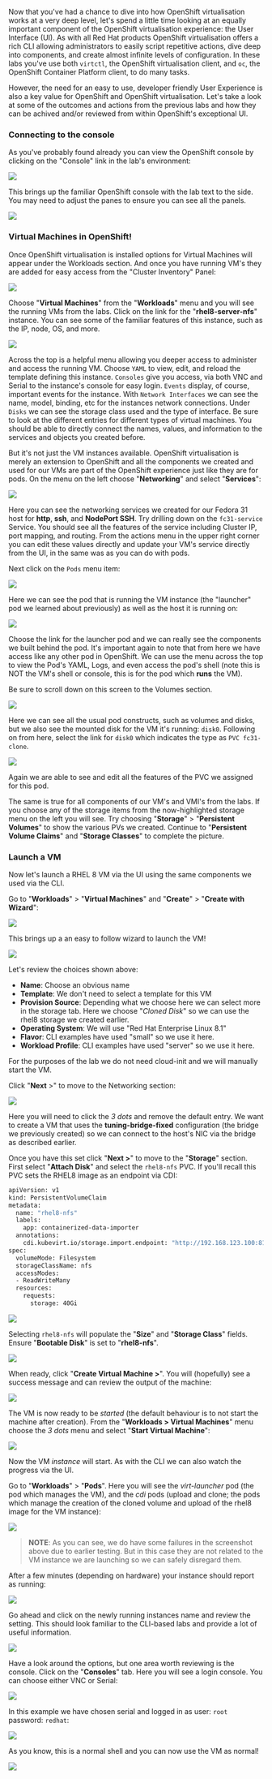 Now that you've had a chance to dive into how OpenShift virtualisation works at a very deep level, let's spend a little time looking at an equally important component of the OpenShift virtualisation experience: the User Interface (UI). As with all Red Hat products OpenShift virtualisation offers a rich CLI allowing administrators to easily script repetitive actions, dive deep into components, and create almost infinite levels of configuration. In these labs you've use both `virtctl`, the OpenShift virtualisation client, and `oc`, the OpenShift Container Platform client, to do many tasks.

However, the need for an easy to use, developer friendly User Experience is also a key value for OpenShift and OpenShift virtualisation. Let's take a look at some of the outcomes and actions from the previous labs and how they can be achived and/or reviewed from within OpenShift's exceptional UI.

### Connecting to the console
As you've probably found already you can view the OpenShift console by clicking on the "Console" link in the lab's environment:

<img src="img/console-1.png"/>

This brings up the familiar OpenShift console with the lab text to the side. You may need to adjust the panes to ensure you can see all the panels.

<img src="img/console-2.png"/>

### Virtual Machines in OpenShift!

Once OpenShift virtualisation is installed options for Virtual Machines will appear under the Workloads section. And once you have running VM's they are added for easy access from the "Cluster Inventory" Panel:

<img src="img/console-3.png"/>

Choose "**Virtual Machines**" from the "**Workloads**" menu and you will see the running VMs from the labs. Click on the link for the "**rhel8-server-nfs**" instance. You can see some of the familiar features of this instance, such as the IP, node, OS, and more.

<img src="img/console-4.png"/>

Across the top is a helpful menu allowing you deeper access to administer and access the running VM. Choose `YAML` to view, edit, and reload the template defining this instance. `Consoles` give you access, via both VNC and Serial to the instance's console for easy login. `Events` display, of course, important events for the instance. With `Network Interfaces` we can see the name, model, binding, etc for the instances network connections. Under `Disks` we can see the storage class used and the type of interface. Be sure to look at the different entries for different types of virtual machines. You should be able to directly connect the names, values, and information to the services and objects you created before.

But it's not just the VM instances available. OpenShift virtualisation is merely an extension to OpenShift and all the components we created and used for our VMs are part of the OpenShift experience just like they are for pods. On the menu on the left choose "**Networking**" and select "**Services**":

<img src="img/console-5.png"/>

Here you can see the networking services we created for our Fedora 31 host for **http**, **ssh**, and  **NodePort SSH**. Try drilling down on the `fc31-service` Service. You should see all the features of the service  including Cluster IP, port mapping, and routing. From the actions menu in the upper right corner you can edit these values directly and update your VM's service directly from the UI, in the same was as you can do with pods.

Next click on the `Pods` menu item:

<img src="img/console-6.png"/>

Here we can see the pod that is running the VM instance (the "launcher" pod we learned about previously) as well as the host it is running on:

<img src="img/console-7.png"/>

Choose the link for the launcher pod and we can really see the components we built behind the pod. It's important again to note that from here we have access like any other pod in OpenShift. We can use the menu across the top to view the Pod's YAML, Logs, and even access the pod's shell (note this is NOT the VM's shell or console, this is for the pod which **runs** the VM).

Be sure to scroll down on this screen to the Volumes section.

<img src="img/console-8.png"/>

Here we can see all the usual pod constructs, such as volumes and disks, but we also see the mounted disk for the VM it's running: `disk0`. Following on from here, select the link for `disk0` which indicates the type as `PVC fc31-clone`.

<img src="img/console-9.png"/>

Again we are able to see and edit all the features of the PVC we assigned for this pod.

The same is true for all components of our VM's and VMI's from the labs. If you choose any of the storage items from the now-highlighted storage menu on the left you will see. Try choosing "**Storage**" > "**Persistent Volumes**" to show the various PVs we created. Continue to "**Persistent Volume Claims**" and "**Storage Classes**" to complete the picture.



### Launch a VM

Now let's launch a RHEL 8 VM via the UI using the same components we used via the CLI.

Go to "**Workloads**" > "**Virtual Machines**" and "**Create**" > "**Create with Wizard**":

<img src="img/console-10.png"/>



This brings up a an easy to follow wizard to launch the VM!

<img src="img/console-11.png"/>

Let's review the choices shown above:

* **Name**: Choose an obvious name
* **Template**: We don't need to select a template for this VM
* **Provision Source**: Depending what we choose here we can select more in the storage tab. Here we choose "*Cloned Disk*" so we can use the rhel8 storage we created earlier.
* **Operating System**: We will use "Red Hat Enterprise Linux 8.1"
* **Flavor**: CLI examples have used "small" so we use it here.
* **Workload Profile**: CLI examples have used "server" so we use it here.

For the purposes of the lab we do not need cloud-init and we will manually start the VM.

Click "**Next** >" to move to the Networking section:

<img src="img/console-12.png"/>

Here you will need to click the *3 dots* and remove the default entry. We want to create a VM that uses the **tuning-bridge-fixed** configuration (the bridge we previously created) so we can connect to the host's NIC via the bridge as described earlier.



Once you have this set click "**Next >**" to move to the "**Storage**" section. First select "**Attach Disk**" and select the `rhel8-nfs` PVC. If you'll recall this PVC sets the RHEL8 image as an endpoint via CDI:

~~~bash
apiVersion: v1
kind: PersistentVolumeClaim
metadata:
  name: "rhel8-nfs"
  labels:
    app: containerized-data-importer
  annotations:
    cdi.kubevirt.io/storage.import.endpoint: "http://192.168.123.100:81/rhel8-kvm.img"
spec:
  volumeMode: Filesystem
  storageClassName: nfs
  accessModes:
  - ReadWriteMany
  resources:
    requests:
      storage: 40Gi
~~~

<img src="img/console-13.png"/>

Selecting `rhel8-nfs` will populate the "**Size**" and "**Storage Class**"  fields. Ensure "**Bootable Disk**" is set to "**rhel8-nfs**".

<img src="img/console-14.png"/>

When ready, click "**Create Virtual Machine >**". You will (hopefully) see a success message and can review the output of the machine:

<img src="img/console-15.png"/>

The VM is now ready to be *started* (the default behaviour is to not start the machine after creation). From the "**Workloads > Virtual Machines**" menu choose the *3 dots* menu and select "**Start Virtual Machine**":

<img src="img/console-16.png"/>

Now the VM *instance* will start. As with the CLI we can also watch the progress via the UI.

Go to "**Workloads**" > "**Pods**". Here you will see the *virt-launcher* pod (the pod which manages the VM), and the *cdi* pods (upload and clone; the pods which manage the creation of the cloned volume and upload of the rhel8 image for the VM instance):

<img src="img/console-17.png"/>

> **NOTE**: As you can see, we do have some failures in the screenshot above due to earlier testing. But in this case they are not related to the VM instance we are launching so we can safely disregard them.



After a few minutes (depending on hardware) your instance should report as running:

<img src="img/console-18.png"/>

Go ahead and click on the newly running instances name and review the setting. This should look familiar to the CLI-based labs and provide a lot of useful information.

<img src="img/console-19.png"/>

Have a look around the options, but one area worth reviewing is the console. Click on the "**Consoles**" tab. Here you will see a login console. You can choose either VNC or Serial:

<img src="img/console-21.png"/>

In this example we have chosen serial and logged in as user: `root` password: `redhat`:

<img src="img/console-20.png"/>

As you know, this is a normal shell and you can now use the VM as normal!

<img src="img/console-22.png"/>



